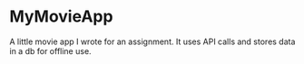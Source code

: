 # MyMovieApp
A little movie app I wrote for an assignment. It uses API calls and stores data in a db for offline use.
